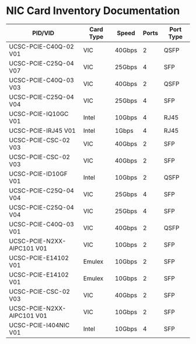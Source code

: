 # NIC Card Inventory Documentation

| PID/VID                     | Card Type | Speed   | Ports | Port Type      |
|-----------------------------|-----------|---------|-------|----------------|
| UCSC-PCIE-C40Q-02 V01       | VIC       | 40Gbps  | 2     | QSFP           |
| UCSC-PCIE-C25Q-04 V07       | VIC       | 25Gbps  | 4     | SFP            |
| UCSC-PCIE-C40Q-03 V03       | VIC       | 40Gbps  | 2     | QSFP           |
| UCSC-PCIE-C25Q-04 V04       | VIC       | 25Gbps  | 4     | SFP            |
| UCSC-PCIE-IQ10GC V01        | Intel     | 10Gbps  | 4     | RJ45           |
| UCSC-PCIE-IRJ45 V01         | Intel     | 1Gbps   | 4     | RJ45           |
| UCSC-PCIE-CSC-02 V03        | VIC       | 40Gbps  | 2     | SFP            |
| UCSC-PCIE-CSC-02 V03        | VIC       | 40Gbps  | 2     | SFP            |
| UCSC-PCIE-ID10GF V01        | Intel     | 10Gbps  | 2     | QSFP           |
| UCSC-PCIE-C25Q-04 V04       | VIC       | 25Gbps  | 4     | SFP            |
| UCSC-PCIE-C25Q-04 V04       | VIC       | 25Gbps  | 4     | SFP            |
| UCSC-PCIE-C40Q-03 V01       | VIC       | 40Gbps  | 2     | QSFP           |
| UCSC-PCIE-N2XX-AIPC101 V01  | VIC       | 10Gbps  | 2     | SFP            |
| UCSC-PCIE-E14102 V01        | Emulex   | 10Gbps  | 2     | SFP            |
| UCSC-PCIE-E14102 V01        | Emulex   | 10Gbps  | 2     | SFP            |
| UCSC-PCIE-CSC-02 V03        | VIC       | 40Gbps  | 2     | SFP            |
| UCSC-PCIE-N2XX-AIPC101 V01  | VIC       | 10Gbps  | 2     | SFP            |
| UCSC-PCIE-I404NIC V01       | Intel     | 10Gbps  | 4     | SFP            |
